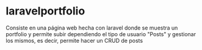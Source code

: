 # laravelportfolio
 
Consiste en una página web hecha con laravel donde se muestra un portfolio y permite subir dependiendo el tipo de usuario "Posts" y gestionar los mismos, es decir, permite hacer un CRUD de posts
